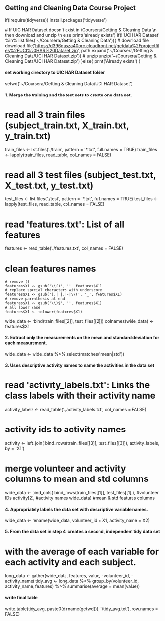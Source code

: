 ## Getting and Cleaning Data Course Project

if(!require(tidyverse)) install.packages('tidyverse')

\# If UIC HAR Dataset doesn't exist in /Coursera/Getting & Cleaning Data 
\n then download and unzip 
\n else print('already exists')
if(!'UCI HAR Dataset' %in% list.files('~/Coursera/Getting & Cleaning Data')){
  \# download file
  download.file('https://d396qusza40orc.cloudfront.net/getdata%2Fprojectfiles%2FUCI%20HAR%20Dataset.zip',
                path.expand('~/Coursera/Getting & Cleaning Data/UCI HAR Dataset.zip'))
  \# unzip
  unzip('~/Coursera/Getting & Cleaning Data/UCI HAR Dataset.zip')
}else{
  print('Already exists')
}

#### set working directory to UIC HAR Dataset folder
setwd('~/Coursera/Getting & Cleaning Data/UCI HAR Dataset')

#### 1. Merge the training and the test sets to create one data set.

  # read all 3 train files (subject_train.txt, X_train.txt, y_train.txt)
  train_files <- list.files('./train', pattern = '*.txt',
                            full.names = TRUE)
  train_files <- lapply(train_files, read_table, col_names = FALSE)
  
  # read all 3 test files (subject_test.txt, X_test.txt, y_test.txt)
  test_files <- list.files('./test', pattern = '*.txt',
                            full.names = TRUE)
  test_files <- lapply(test_files, read_table, col_names = FALSE)
  
  # read 'features.txt': List of all features
  features <- read_table('./features.txt', col_names = FALSE)
  # clean features names
    # remove ()
    features$X1 <- gsub('\\()', '', features$X1)
    # replace special characters with underscore
    features$X1 <- gsub('),| |,|-|\\(', '_', features$X1)
    # remove parenthesis at end
    features$X1 <- gsub('\\)$', '', features$X1)
    # all lower case
    features$X1 <- tolower(features$X1)

wide_data <- rbind(train_files[[2]], test_files[[2]])
colnames(wide_data) <- features$X1

#### 2. Extract only the measurements on the mean and standard deviation for each measurement.
wide_data <- wide_data %>% select(matches('mean|std'))

#### 3. Uses descriptive activity names to name the activities in the data set

  # read 'activity_labels.txt': Links the class labels with their activity name
  activity_labels <- read_table('./activity_labels.txt',
                                col_names =  FALSE)
  
  # activity ids to activity names
  activity <- left_join(
    bind_rows(train_files[[3]], test_files[[3]]), 
    activity_labels, 
    by = 'X1')
  
  # merge volunteer and activity columns to mean and std columns
  wide_data <- bind_cols(
    bind_rows(train_files[[1]], test_files[[1]]), #volunteer IDs
    activity[2], #activity names
    wide_data) #mean & std features columns
  
#### 4. Appropriately labels the data set with descriptive variable names.
wide_data <- rename(wide_data, volunteer_id = X1, activity_name = X2)

#### 5. From the data set in step 4, creates a second, independent tidy data set 
# with the average of each variable for each activity and each subject.
long_data <- gather(wide_data, features, value, -volunteer_id, -activity_name)
tidy_avg <- long_data %>% 
  group_by(volunteer_id, activity_name, features) %>% 
  summarise(average = mean(value))

#### write final table
write.table(tidy_avg, 
            paste0(dirname(getwd()), '/tidy_avg.txt'), 
            row.names = FALSE)

